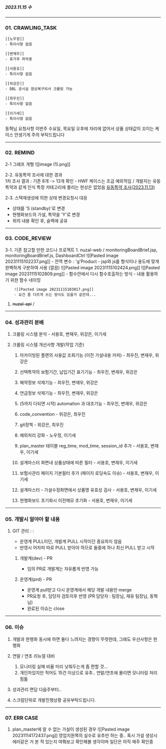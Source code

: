 ##### 2023.11.15 수
---

### 01. CRAWLING_TASK

	[[노우정]]
	- 특이사항 없음
	
	[[변재우]]
	- 휴가후 파악중
	
	[[서용호]]
	- 특이사항 없음
	
	[[위강은]]
	- DBL 공시실 원상복구되서 크롤링 가능
	
	[[최우진]]
	- 특이사항 없음
	
	[[이기세]]
	- 특이사항 없음

동혁님 요청사항
	이번주 수요일, 목요일 오후에 자리에 없어서 상품 상태값이 꼬이는 케이스 안생기게 주의 부탁드립니다 

---
### 02. REMIND

2-1 그래프 개형
	![[image (1).png]]

2-2. 유동특약 조사에 대한 경과  
	1차 조사 결과 : 기존 8개 -> 13개 확인 
		- HWF 케이스는 조금 예외적임 / 개발자는 유동특약과 같게 인식
	특정 카테고리에 몰리는 현상은 없었음
	[유동특약 조사(2023.11.13)](https://docs.google.com/spreadsheets/d/13QCZJqEzviTmxUvxlM3kWzIuEwpHYVcYhAf2xvPwJvs/edit#gid=1975322336)

2-3. 스택재생성에 의한 상태 변경요청시 대응
- 상태를 'S (standby)'로 변경
- 현행화보드의 가설, 특약을 'Y'로 변경
- 위의 내용 확인 후, 슬랙에 공유


---
### 03. CODE_REVIEW

3-1. 기존 참고할 만한 코드나 프로젝트
	1. nuzal-web / monitoringBoardBrief.jsp, monitoringBoardBrief.js, DashboardCtrl
		![[Pasted image 20231115102237.png]]
		- 전역 변수 : 'g'Product
		- jsp와 js를 형식이나 용도에 맞게 완벽하게 구분하여 사용 (깔끔)
		![[Pasted image 20231115102424.png]]
		![[Pasted image 20231115102809.png]]
		- 함수안에서 다시 함수호출하는 방식
		- 내용 활용하기 위한 함수 네이밍
		
		![[Pasted image 20231115103017.png]]
		- 요건 좀 다르게 쓰는 방식도 있을거 같은데...


 1. ~~nuzal-api~~ / 

---

### 04. 성과관리 분배

1. 크롤링 시스템 분석 - 서용호, 변재우, 위강은, 이기세

2. 크롤링 시스템 개선사항 개발(작업 기준)

	1. 아카이빙된 플랜의 사용값 조회기능 (이전 가설내용 카피) - 최우진, 변재우, 위강은
	2. 선택특약의 보험기간, 납입기간 표기기능 - 최우진, 변재우, 위강은
	3. 해약정보 삭제기능 - 최우진, 변재우, 위강은
	4. 연금정보 삭제기능 - 최우진, 변재우, 위강은
	5. (5까지 다되면 시작) automation 과 대조기능 - 최우진, 변재우, 위강은
	6. code_convention - 위강은, 최우진
	7. git정책 - 위강은, 최우진

	8. 예외처리 강화 - 노우정, 이기세	
	
	9. plan_master 테이블 reg_time, mod_time, session_id 추가 - 서용호, 변재우, 이기세
	10. 설계마스터 화면내 상품상태에 따른 필터 - 서용호, 변재우, 이기세
	11. 보험사관리 페이지 기본필터 추가 (페이지 로딩속도 이슈) - 서용호, 변재우, 이기세
	12. 설계마스터 - 가설수정화면에서 상품명 유효성 검사 - 서용호, 변재우, 이기세
	13. 현행화보드 초기화시 이전메모 초기화 - 서용호, 변재우, 이기세


---

### 05. 개발시 알야아 할 내용

1. GIT 관리 : : 
	- 운영계 PULL이던, 개발계 PULL 시작이던 중요하지 않음
	- 반영시 어차피 따로 PULL 받아야 하므로 둘중에 하나 최신 PULL 받고 시작
	
	1. 개발계(dev) - PR 
		- 임의 PR로 개발계는 자유롭게 반영 가능
	
	2. 운영계(prd) - PR 
		- 운영계 pull받고 다시 운영계에서 해당 개발 내용만 merge
		- PR요청 후, 담당자 검토이후 반영 (PR 담당자 : 팀장님, 재유 팀장님, 동혁님)
		- 완료된 이슈는 close


---

### 06. 이슈 

1. 개발과 현행화 동시에 하면 둘다 느려지는 경향이 뚜렷한데, 그래도 우선사항은 현행화

2. 연말 / 연초 리뉴얼 대비 
	1. 모니터링 실패 비율 미리 낮춰두는게 좀 편할 것... 
	2. 개인차있지만 적어도 15건 이상으로 유추.. 연말/연초에 몰리면 모니터링 처리 힘듦

3. 성과관리 면담 다음주부터.. 

4. 스크럼단위로 개발진행상황 공유부탁드립니다.

---

### 07. ERR CASE

01. plan_master에 알 수 없는 가설이 생성된 경우
	![[Pasted image 20231114172437.png]]
	영업지원쪽의 실수로 유추만 하는 중.. 혹시 가설 생성시 에러같은 거 본 적 있는지 여쭤보고 확인해볼 생각이며 일단은 아직 매주 확인중 
